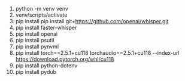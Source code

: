 1. python -m venv venv
2. venv/scripts/activate
3. pip install pip install git+https://github.com/openai/whisper.git
4. pip install faster-whisper
5. pip install openai
6. pip install psutil
7. pip install pynvml
8. pip install torch==2.5.1+cu118 torchaudio==2.5.1+cu118 --index-url https://download.pytorch.org/whl/cu118
9. pip install python-dotenv
10. pip install pydub
